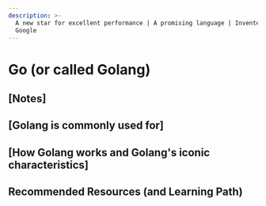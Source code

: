 ```yaml
---
description: >-
  A new star for excellent performance | A promising language | Invented by
  Google
---
```


# Go \(or called Golang\)

## \[Notes\]

## \[Golang is commonly used for\]

## \[How Golang works and Golang's iconic characteristics\]

## Recommended Resources \(and Learning Path\)

